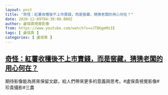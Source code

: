 ```yaml
---
layout: post
title: "奇怪：紅薯收穫後不上市賣錢，而是窖藏，猜猜老闆的用心何在？"
date: 2020-12-09T04:30:08.000Z
author: 盧保貴視覺影像
from: https://www.youtube.com/watch?v=xJTBGgmMzIE
tags: [ 盧保貴 ]
categories: [ 盧保貴 ]
---
```

<!--1607488208000-->
[奇怪：紅薯收穫後不上市賣錢，而是窖藏，猜猜老闆的用心何在？](https://www.youtube.com/watch?v=xJTBGgmMzIE)
------

<div>
期待影像能為將來保留文獻，給人們帶來更多的意義與思考。#盧保貴視覺影像#珍貴攝影#三農
</div>

